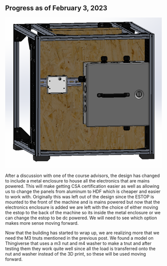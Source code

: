 ## Progress as of February 3, 2023

![](../images/Feb3.png)

After a discussion with one of the course advisors, the design has changed to include a metal enclosure to house all the electronics that are mains powered. This will make getting CSA certification easier as well as allowing us to change the panels from aluminum to HDF which is cheaper and easier to work with. Originally this was left out of the design since the ESTOP is mounted to the front of the machine and is mains powered but now that the electronics enclosure is added we are left with the choice of either moving the estop to the back of the machine so its inside the metal enclosure or we can change the estop to be dc powered. We will need to see which option makes more sense moving forward.

Now that the building has started to wrap up, we are realizing more that we need the M3 tnuts mentioned in the previous post. We found a model on Thingiverse that uses a m3 nut and m4 washer to make a tnut and after testing them they work quite well since all the load is transferred onto the nut and washer instead of the 3D print, so these will be used moving forward.
